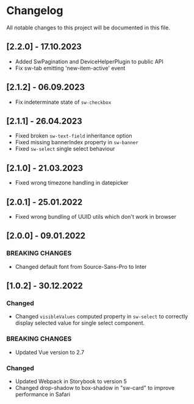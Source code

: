 # Changelog

All notable changes to this project will be documented in this file.

## [2.2.0] - 17.10.2023
- Added SwPagination and DeviceHelperPlugin to public API
- Fix sw-tab emitting 'new-item-active' event
## [2.1.2] - 06.09.2023
- Fix indeterminate state of `sw-checkbox`
## [2.1.1] - 26.04.2023
- Fixed broken `sw-text-field` inheritance option
- Fixed missing bannerIndex property in `sw-banner`
- Fixed `sw-select` single select behaviour
## [2.1.0] - 21.03.2023
- Fixed wrong timezone handling in datepicker
## [2.0.1] - 25.01.2022
- Fixed wrong bundling of UUID utils which don't work in browser
## [2.0.0] - 09.01.2022

### BREAKING CHANGES
- Changed default font from Source-Sans-Pro to Inter

## [1.0.2] - 30.12.2022
### Changed

- Changed `visibleValues` computed property in `sw-select` to correctly display selected value for single select component.

### BREAKING CHANGES

- Updated Vue version to 2.7

### Changed

- Updated Webpack in Storybook to version 5
- Changed drop-shadow to box-shadow in "sw-card" to improve performance in Safari
